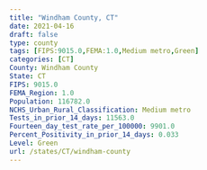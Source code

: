 ```yaml
---
title: "Windham County, CT"
date: 2021-04-16
draft: false
type: county
tags: [FIPS:9015.0,FEMA:1.0,Medium metro,Green]
categories: [CT]
County: Windham County
State: CT
FIPS: 9015.0
FEMA_Region: 1.0
Population: 116782.0
NCHS_Urban_Rural_Classification: Medium metro
Tests_in_prior_14_days: 11563.0
Fourteen_day_test_rate_per_100000: 9901.0
Percent_Positivity_in_prior_14_days: 0.033
Level: Green
url: /states/CT/windham-county
---
```



